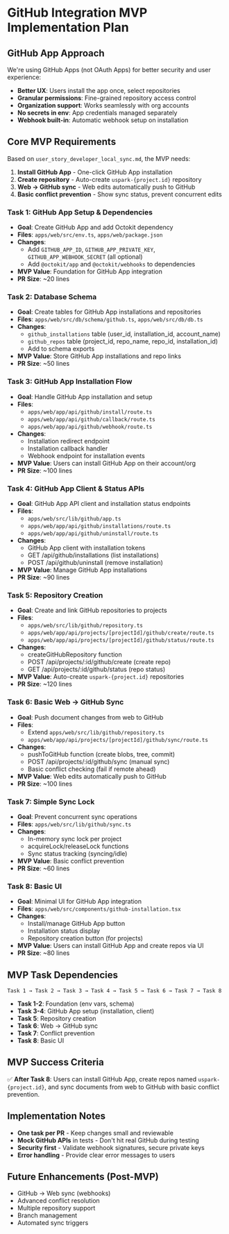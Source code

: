 # GitHub Integration MVP Implementation Plan

## GitHub App Approach

We're using GitHub Apps (not OAuth Apps) for better security and user experience:
- **Better UX**: Users install the app once, select repositories
- **Granular permissions**: Fine-grained repository access control
- **Organization support**: Works seamlessly with org accounts
- **No secrets in env**: App credentials managed separately
- **Webhook built-in**: Automatic webhook setup on installation

## Core MVP Requirements

Based on `user_story_developer_local_sync.md`, the MVP needs:
1. **Install GitHub App** - One-click GitHub App installation
2. **Create repository** - Auto-create `uspark-{project.id}` repository  
3. **Web → GitHub sync** - Web edits automatically push to GitHub
4. **Basic conflict prevention** - Show sync status, prevent concurrent edits

### Task 1: GitHub App Setup & Dependencies
- **Goal**: Create GitHub App and add Octokit dependency
- **Files**: `apps/web/src/env.ts`, `apps/web/package.json`
- **Changes**:
  - Add `GITHUB_APP_ID`, `GITHUB_APP_PRIVATE_KEY`, `GITHUB_APP_WEBHOOK_SECRET` (all optional)
  - Add `@octokit/app` and `@octokit/webhooks` to dependencies
- **MVP Value**: Foundation for GitHub App integration
- **PR Size**: ~20 lines

### Task 2: Database Schema
- **Goal**: Create tables for GitHub App installations and repositories
- **Files**: `apps/web/src/db/schema/github.ts`, `apps/web/src/db/db.ts`
- **Changes**:
  - `github_installations` table (user_id, installation_id, account_name)
  - `github_repos` table (project_id, repo_name, repo_id, installation_id)
  - Add to schema exports
- **MVP Value**: Store GitHub App installations and repo links
- **PR Size**: ~50 lines

### Task 3: GitHub App Installation Flow
- **Goal**: Handle GitHub App installation and setup
- **Files**: 
  - `apps/web/app/api/github/install/route.ts`
  - `apps/web/app/api/github/callback/route.ts`
  - `apps/web/app/api/github/webhook/route.ts`
- **Changes**:
  - Installation redirect endpoint
  - Installation callback handler
  - Webhook endpoint for installation events
- **MVP Value**: Users can install GitHub App on their account/org
- **PR Size**: ~100 lines

### Task 4: GitHub App Client & Status APIs
- **Goal**: GitHub App API client and installation status endpoints
- **Files**:
  - `apps/web/src/lib/github/app.ts`
  - `apps/web/app/api/github/installations/route.ts`
  - `apps/web/app/api/github/uninstall/route.ts`
- **Changes**:
  - GitHub App client with installation tokens
  - GET /api/github/installations (list installations)
  - POST /api/github/uninstall (remove installation)
- **MVP Value**: Manage GitHub App installations
- **PR Size**: ~90 lines

### Task 5: Repository Creation
- **Goal**: Create and link GitHub repositories to projects
- **Files**:
  - `apps/web/src/lib/github/repository.ts`
  - `apps/web/app/api/projects/[projectId]/github/create/route.ts`
  - `apps/web/app/api/projects/[projectId]/github/status/route.ts`
- **Changes**:
  - createGitHubRepository function
  - POST /api/projects/:id/github/create (create repo)
  - GET /api/projects/:id/github/status (repo status)
- **MVP Value**: Auto-create `uspark-{project.id}` repositories
- **PR Size**: ~120 lines

### Task 6: Basic Web → GitHub Sync
- **Goal**: Push document changes from web to GitHub
- **Files**:
  - Extend `apps/web/src/lib/github/repository.ts`
  - `apps/web/app/api/projects/[projectId]/github/sync/route.ts`
- **Changes**:
  - pushToGitHub function (create blobs, tree, commit)
  - POST /api/projects/:id/github/sync (manual sync)
  - Basic conflict checking (fail if remote ahead)
- **MVP Value**: Web edits automatically push to GitHub
- **PR Size**: ~100 lines

### Task 7: Simple Sync Lock
- **Goal**: Prevent concurrent sync operations
- **Files**: `apps/web/src/lib/github/sync.ts`
- **Changes**:
  - In-memory sync lock per project
  - acquireLock/releaseLock functions
  - Sync status tracking (syncing/idle)
- **MVP Value**: Basic conflict prevention
- **PR Size**: ~60 lines

### Task 8: Basic UI
- **Goal**: Minimal UI for GitHub App integration
- **Files**: `apps/web/src/components/github-installation.tsx`
- **Changes**:
  - Install/manage GitHub App button
  - Installation status display
  - Repository creation button (for projects)
- **MVP Value**: Users can install GitHub App and create repos via UI
- **PR Size**: ~80 lines

## MVP Task Dependencies

```
Task 1 → Task 2 → Task 3 → Task 4 → Task 5 → Task 6 → Task 7 → Task 8
```

- **Task 1-2**: Foundation (env vars, schema)
- **Task 3-4**: GitHub App setup (installation, client)  
- **Task 5**: Repository creation
- **Task 6**: Web → GitHub sync
- **Task 7**: Conflict prevention
- **Task 8**: Basic UI

## MVP Success Criteria

✅ **After Task 8**: Users can install GitHub App, create repos named `uspark-{project.id}`, and sync documents from web to GitHub with basic conflict prevention.

## Implementation Notes

- **One task per PR** - Keep changes small and reviewable
- **Mock GitHub APIs** in tests - Don't hit real GitHub during testing
- **Security first** - Validate webhook signatures, secure private keys
- **Error handling** - Provide clear error messages to users

## Future Enhancements (Post-MVP)

- GitHub → Web sync (webhooks)
- Advanced conflict resolution
- Multiple repository support
- Branch management
- Automated sync triggers